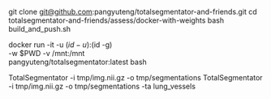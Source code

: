 

git clone git@github.com:pangyuteng/totalsegmentator-and-friends.git 
cd totalsegmentator-and-friends/assess/docker-with-weights
bash build_and_push.sh

docker run -it -u $(id -u):$(id -g) \
    -w $PWD -v /mnt:/mnt \
    pangyuteng/totalsegmentator:latest bash

TotalSegmentator -i tmp/img.nii.gz -o tmp/segmentations
TotalSegmentator -i tmp/img.nii.gz -o tmp/segmentations -ta lung_vessels